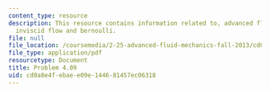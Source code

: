 ```yaml
---
content_type: resource
description: This resource contains information related to, advanced fluid mechanics,
  inviscid flow and bernoulli.
file: null
file_location: /coursemedia/2-25-advanced-fluid-mechanics-fall-2013/cd0a8e4febaee09e144681457ec06318_MIT2_25F13_Shapi4.09_Prob.pdf
file_type: application/pdf
resourcetype: Document
title: Problem 4.09
uid: cd0a8e4f-ebae-e09e-1446-81457ec06318
---
```

